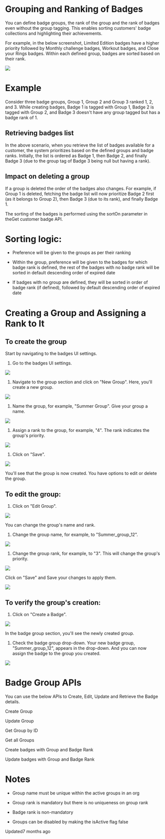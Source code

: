 # Grouping and Ranking of Badges

You can define badge groups, the rank of the group and the rank of badges even without the group tagging. This enables sorting customers' badge collections and highlighting their achievements.

For example, in the below screenshot, Limited Edition badges have a higher priority followed by Monthly challenge badges, Workout badges, and Close your Rings badges. Within each defined group, badges are sorted based on their rank.

![](https://files.readme.io/b52ba24-image1.png)

# Example

Consider three badge groups, Group 1, Group 2 and Group 3 ranked 1, 2, and 3. While creating badges, Badge 1 is tagged with Group 1, Badge 2 is tagged with Group 2, and Badge 3 doesn't have any group tagged but has a badge rank of 1.

## Retrieving badges list

In the above scenario, when you retrieve the list of badges available for a customer, the system prioritizes based on the defined groups and badge ranks. Initially, the list is ordered as Badge 1, then Badge 2, and finally Badge 3 (due to the group tag of Badge 3 being null but having a rank).

## Impact on deleting a group

If a group is deleted the order of the badges also changes.  For example, if Group 1 is deleted, fetching the badge list will now prioritize Badge 2 first (as it belongs to Group 2), then Badge 3 (due to its rank), and finally Badge 1.

The sorting of the badges is performed using the sortOn parameter in theGet customer badge API.

# Sorting logic:

- Preference will be given to the groups as per their ranking

- Within the group, preference will be given to the badges for which badge rank is defined, the rest of the badges with no badge rank will be sorted in default descending order of expired date

- If badges with no group are defined, they will be sorted in order of badge rank (if defined), followed by default descending order of expired date

# Creating a Group and Assigning a Rank to It

## To create the group

Start by navigating to the badges UI settings.

1. Go to the badges UI settings.

![](https://usercontent.clueso.io/64d06f10-2e0e-40ec-b636-a868315fe5a6/6e00250b-6ff6-4e0d-b913-0c4ba4df5226/09f6e102-a1c8-450f-896f-96f70c8e4e99/images/0ca9c592-a55c-483d-9cfd-6e620ed2f411.png)

1. Navigate to the group section and click on "New Group". Here, you'll create a new group.

![](https://usercontent.clueso.io/64d06f10-2e0e-40ec-b636-a868315fe5a6/6e00250b-6ff6-4e0d-b913-0c4ba4df5226/09f6e102-a1c8-450f-896f-96f70c8e4e99/images/71096431-d3d7-4f1e-b06f-354ba7b16e59.png)

1. Name the group, for example, "Summer Group". Give your group a name.

![](https://usercontent.clueso.io/64d06f10-2e0e-40ec-b636-a868315fe5a6/6e00250b-6ff6-4e0d-b913-0c4ba4df5226/09f6e102-a1c8-450f-896f-96f70c8e4e99/images/db7fc2b9-b986-41cf-a753-fad3c304785e.png)

1. Assign a rank to the group, for example, "4". The rank indicates the group's priority.

![](https://usercontent.clueso.io/64d06f10-2e0e-40ec-b636-a868315fe5a6/6e00250b-6ff6-4e0d-b913-0c4ba4df5226/09f6e102-a1c8-450f-896f-96f70c8e4e99/images/c6652648-f208-4bfe-b4b2-6922d4277b60.png)

1. Click on "Save".

![](https://usercontent.clueso.io/64d06f10-2e0e-40ec-b636-a868315fe5a6/6e00250b-6ff6-4e0d-b913-0c4ba4df5226/09f6e102-a1c8-450f-896f-96f70c8e4e99/images/054f58bf-966a-4354-b8f7-182877a1eb1c.png)

You'll see that the group is now created. You have options to edit or delete the group.

## To edit the group:

1. Click on "Edit Group".

![](https://usercontent.clueso.io/64d06f10-2e0e-40ec-b636-a868315fe5a6/6e00250b-6ff6-4e0d-b913-0c4ba4df5226/09f6e102-a1c8-450f-896f-96f70c8e4e99/images/510d11e3-b624-4ad5-a1cf-fa0477080ef1.png)

You can change the group's name and rank.

1. Change the group name, for example, to "Summer_group_12".

![](https://usercontent.clueso.io/64d06f10-2e0e-40ec-b636-a868315fe5a6/6e00250b-6ff6-4e0d-b913-0c4ba4df5226/09f6e102-a1c8-450f-896f-96f70c8e4e99/images/619bf3bb-4221-4ac8-8060-018acf5b2f5d.png)

1. Change the group rank, for example, to "3". This will change the group's priority.

![](https://usercontent.clueso.io/64d06f10-2e0e-40ec-b636-a868315fe5a6/6e00250b-6ff6-4e0d-b913-0c4ba4df5226/09f6e102-a1c8-450f-896f-96f70c8e4e99/images/91d535f6-85ad-4dfa-85ac-31a86946b881.png)

Click on "Save" and Save your changes to apply them.

![](https://usercontent.clueso.io/64d06f10-2e0e-40ec-b636-a868315fe5a6/6e00250b-6ff6-4e0d-b913-0c4ba4df5226/09f6e102-a1c8-450f-896f-96f70c8e4e99/images/5c1a9d25-0638-4315-9416-31e693b3e4a3.png)

## To verify the group's creation:

1. Click on "Create a Badge".

![](https://usercontent.clueso.io/64d06f10-2e0e-40ec-b636-a868315fe5a6/6e00250b-6ff6-4e0d-b913-0c4ba4df5226/09f6e102-a1c8-450f-896f-96f70c8e4e99/images/8cde2f86-3a83-405e-9688-2e58e7c66395.png)

In the badge group section, you'll see the newly created group.

1. Check the badge group drop-down. Your new badge group, "Summer_group_12", appears in the drop-down. And you can now assign the badge to the group you created.

![](https://usercontent.clueso.io/64d06f10-2e0e-40ec-b636-a868315fe5a6/6e00250b-6ff6-4e0d-b913-0c4ba4df5226/09f6e102-a1c8-450f-896f-96f70c8e4e99/images/800ea792-64f9-4a48-83ac-17847f69467e.png)

# Badge Group APIs

You can use the below APIs to Create, Edit, Update and Retrieve the Badge details.

Create Group

Update Group

Get Group by ID

Get all Groups

Create badges with Group and Badge Rank

Update badges with Group and Badge Rank

# Notes

- Group name must be unique within the active groups in an org

- Group rank is mandatory but there is no uniqueness on group rank

- Badge rank is non-mandatory

- Groups can be disabled by making the isActive flag false

Updated7 months ago